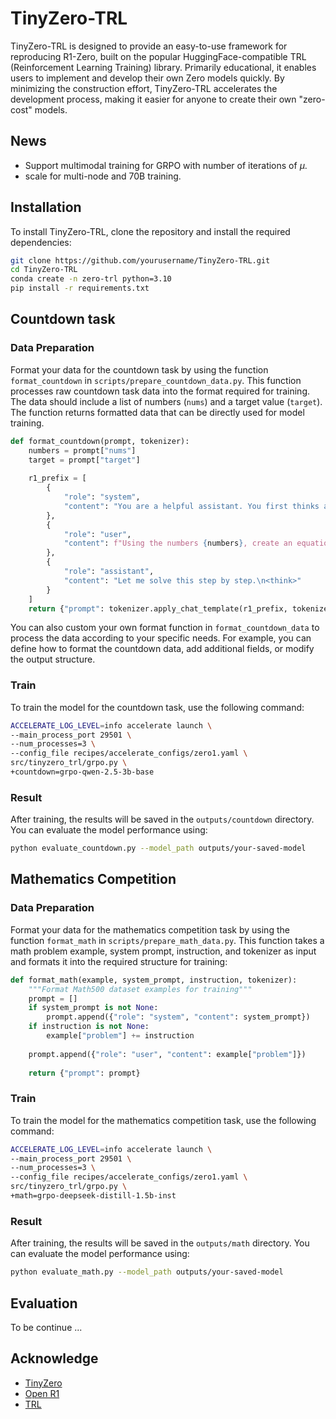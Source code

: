 # TinyZero-TRL

TinyZero-TRL is designed to provide an easy-to-use framework for reproducing R1-Zero, built on the popular HuggingFace-compatible TRL (Reinforcement Learning Training) library. Primarily educational, it enables users to implement and develop their own Zero models quickly. By minimizing the construction effort, TinyZero-TRL accelerates the development process, making it easier for anyone to create their own "zero-cost" models.

## News

- Support multimodal training for GRPO with number of iterations of $\mu$.
- scale for multi-node and 70B training.

## Installation

To install TinyZero-TRL, clone the repository and install the required dependencies:

```bash
git clone https://github.com/yourusername/TinyZero-TRL.git
cd TinyZero-TRL
conda create -n zero-trl python=3.10
pip install -r requirements.txt
```

## Countdown task

### Data Preparation

Format your data for the countdown task by using the function `format_countdown` in `scripts/prepare_countdown_data.py`. This function processes raw countdown task data into the format required for training. The data should include a list of numbers (`nums`) and a target value (`target`). The function returns formatted data that can be directly used for model training.

```py
def format_countdown(prompt, tokenizer):
    numbers = prompt["nums"]
    target = prompt["target"]
  
    r1_prefix = [
        {
            "role": "system",
            "content": "You are a helpful assistant. You first thinks about the reasoning process in the mind and then provides the user with the answer."
        },
        { 
            "role": "user",
            "content": f"Using the numbers {numbers}, create an equation that equals {target}. You can use basic arithmetic operations (+, -, *, /) one or multiple times but each number can only be used once. Show your work in <think> </think> tags. And return the final equation in <answer> </answer> tags, for example <answer> (1 + 2) / 3 </answer>. Think step by step inside <think> tags."
        },
        {
            "role": "assistant",
            "content": "Let me solve this step by step.\n<think>"
        }
    ]
    return {"prompt": tokenizer.apply_chat_template(r1_prefix, tokenize=False, continue_final_message=True), "target": target, "nums": numbers}
```

You can also custom your own format function in `format_countdown_data` to process the data according to your specific needs. For example, you can define how to format the countdown data, add additional fields, or modify the output structure.

### Train

To train the model for the countdown task, use the following command:

```bash
ACCELERATE_LOG_LEVEL=info accelerate launch \
--main_process_port 29501 \
--num_processes=3 \
--config_file recipes/accelerate_configs/zero1.yaml \
src/tinyzero_trl/grpo.py \
+countdown=grpo-qwen-2.5-3b-base
```

### Result

After training, the results will be saved in the `outputs/countdown` directory. You can evaluate the model performance using:

```bash
python evaluate_countdown.py --model_path outputs/your-saved-model
```

## Mathematics Competition

### Data Preparation

Format your data for the mathematics competition task by using the function `format_math` in `scripts/prepare_math_data.py`. This function takes a math problem example, system prompt, instruction, and tokenizer as input and formats it into the required structure for training:

```py
def format_math(example, system_prompt, instruction, tokenizer):
    """Format Math500 dataset examples for training"""
    prompt = []
    if system_prompt is not None:
        prompt.append({"role": "system", "content": system_prompt})
    if instruction is not None:
        example["problem"] += instruction
  
    prompt.append({"role": "user", "content": example["problem"]})
  
    return {"prompt": prompt}
```

### Train

To train the model for the mathematics competition task, use the following command:

```bash
ACCELERATE_LOG_LEVEL=info accelerate launch \
--main_process_port 29501 \
--num_processes=3 \
--config_file recipes/accelerate_configs/zero1.yaml \
src/tinyzero_trl/grpo.py \
+math=grpo-deepseek-distill-1.5b-inst
```

### Result

After training, the results will be saved in the `outputs/math` directory. You can evaluate the model performance using:

```bash
python evaluate_math.py --model_path outputs/your-saved-model
```

## Evaluation

To be continue ...

## Acknowledge

- [TinyZero](https://github.com/Jiayi-Pan/TinyZero)
- [Open R1](https://github.com/huggingface/open-r1)
- [TRL](https://github.com/huggingface/trl)
